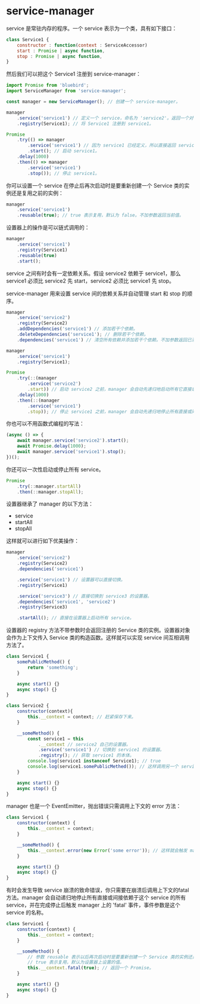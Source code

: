 # service-manager

service 是常驻内存的程序。一个 service 表示为一个类，具有如下接口：

```js
class Service1 {
    constructor : function(context : ServiceAccessor)
    start : Promise | async function,
    stop : Promise | async function,
}
```

然后我们可以把这个 Service1 注册到 service-manager：

```js
import Promise from 'bluebird';
import ServiceManager from 'service-manager';

const manager = new ServiceManager(); // 创建一个 service-manager。

manager
    .service('service1') // 定义一个 service，命名为 'service2'。返回一个对 service2 的设置器 (ServiceAccessor)。
    .registry(Service1); // 将 Service1 注册到 service1。

Promise
    .try(() => manager
        .service('service1') // 因为 service1 已经定义，所以直接返回 service1 的设置器。
        .start(); // 启动 service1。
    .delay(1000)
    .then(() => manager
        .service('service1')
        .stop()); // 停止 service1。
```

你可以设置一个 service 在停止后再次启动时是要重新创建一个 Service 类的实例还是复用之前的实例：

```js
manager
    .service('service1')
    .reusable(true); // true 表示复用，默认为 false。不加参数返回当前值。
```

设置器上的操作是可以链式调用的：

```js
manager
    .service('service1')
    .registry(Service1)
    .reusable(true)
    .start();
```

service 之间有时会有一定依赖关系。假设 service2 依赖于 service1，那么 service1 必须比 service2 先 start，service2 必须比 service1 先 stop。

service-manager 用来设置 service 间的依赖关系并自动管理 start 和 stop 的顺序。

```js
manager
    .service('service2')
    .registry(Service2)
    .addDependencies('service1') // 添加若干个依赖。
    .deleteDependencies('service1'); // 删除若干个依赖。
    .dependencies('service1') // 清空所有依赖并添加若干个依赖。不加参数返回已添加的依赖数组。

manager
    .service('service1')
    .registry(Service1);

Promise
    .try(::(manager
        .service('service2')
        .start)) // 启动 service2 之前，manager 会自动先递归地启动所有它直接或间接依赖的 service。
    .delay(1000)
    .then(::(manager
        .service('service1')
        .stop)); // 停止 service1 之前，manager 会自动先递归地停止所有直接或间接依赖于它的 service。
```

你也可以不用函数式编程的写法：

```js
(async () => {
    await manager.service('service2').start();
    await Promise.delay(1000);
    await manager.service('service1').stop();
})();
```

你还可以一次性启动或停止所有 service。

```js
Promise
    .try(::manager.startAll)
    .then(::manager.stopAll);
```

设置器继承了 manager 的以下方法：

- service
- startAll
- stopAll

这样就可以进行如下优美操作：

```js
manager
    .service('service2')
    .registry(Service2)
    .dependencies('service1')

    .service('service1') // 设置器可以直接切换。
    .registry(Service1)

    .service('service3') // 直接切换到 service3 的设置器。
    .dependencies('service1', 'service2')
    .registry(Service3)

    .startAll(); // 直接在设置器上启动所有 service。
```

设置器的 registry 方法不带参数时会返回注册的 Service 类的实例。设置器对象会作为上下文传入 Service 类的构造函数。这样就可以实现 service 间互相调用方法了。

```js
class Service1 {
    somePublicMethod() {
        return 'something';
    }

    async start() {}
    async stop() {}
}

class Service2 {
    constructor(context){
        this.__context = context; // 赶紧保存下来。
    }

    __someMethod() {
        const service1 = this
            .__context // service2 自己的设置器。
            .service('service1') // 切换到 service1 的设置器。
            .registry(); // 获取 service1 的本体。
        console.log(service1 instanceof Service1); // true
        console.log(service1.somePublicMethed()); // 这样调用另一个 service 的方法就非常方便了。
    }

    async start() {}
    async stop() {}
}
```

manager 也是一个 EventEmitter，抛出错误只需调用上下文的 error 方法：

```js
class Service1 {
    constructor(context) {
        this.__context = context;
    }

    __someMethod() {
        this.__context.error(new Error('some error')); // 这样就会触发 manager 的 'error' 事件。
    }

    async start() {}
    async stop() {}
}
```

有时会发生导致 service 崩溃的致命错误，你只需要在崩溃后调用上下文的fatal方法。manager 会自动递归地停止所有直接或间接依赖于这个 service 的所有 service，并在完成停止后触发 manager 上的 'fatal' 事件，事件参数是这个 service 的名称。

```js
class Service1 {
    constructor(context) {
        this.__context = context;
    }

    __someMethod() {
        // 参数 reusable 表示以后再次启动时是要重新创建一个 Service 类的实例还是复用之前的实例
        // true 表示复用，默认为设置器上设置的值。
        this.__context.fatal(true); // 返回一个 Promise。
    }

    async start() {}
    async stop() {}
}
```
